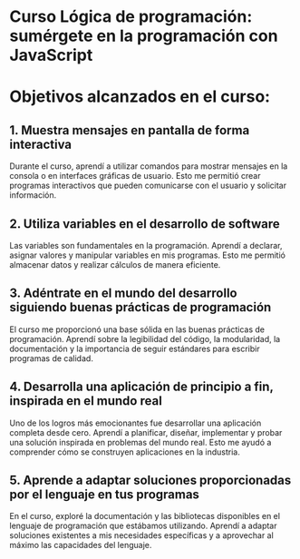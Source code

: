 # Curso Lógica de programación: sumérgete en la programación con JavaScript
# Objetivos alcanzados en el curso:

## 1. Muestra mensajes en pantalla de forma interactiva
Durante el curso, aprendí a utilizar comandos para mostrar mensajes en la consola o en interfaces gráficas de usuario. Esto me permitió crear programas interactivos que pueden comunicarse con el usuario y solicitar información.

## 2. Utiliza variables en el desarrollo de software
Las variables son fundamentales en la programación. Aprendí a declarar, asignar valores y manipular variables en mis programas. Esto me permitió almacenar datos y realizar cálculos de manera eficiente.

## 3. Adéntrate en el mundo del desarrollo siguiendo buenas prácticas de programación
El curso me proporcionó una base sólida en las buenas prácticas de programación. Aprendí sobre la legibilidad del código, la modularidad, la documentación y la importancia de seguir estándares para escribir programas de calidad.

## 4. Desarrolla una aplicación de principio a fin, inspirada en el mundo real
Uno de los logros más emocionantes fue desarrollar una aplicación completa desde cero. Aprendí a planificar, diseñar, implementar y probar una solución inspirada en problemas del mundo real. Esto me ayudó a comprender cómo se construyen aplicaciones en la industria.

## 5. Aprende a adaptar soluciones proporcionadas por el lenguaje en tus programas
En el curso, exploré la documentación y las bibliotecas disponibles en el lenguaje de programación que estábamos utilizando. Aprendí a adaptar soluciones existentes a mis necesidades específicas y a aprovechar al máximo las capacidades del lenguaje.
